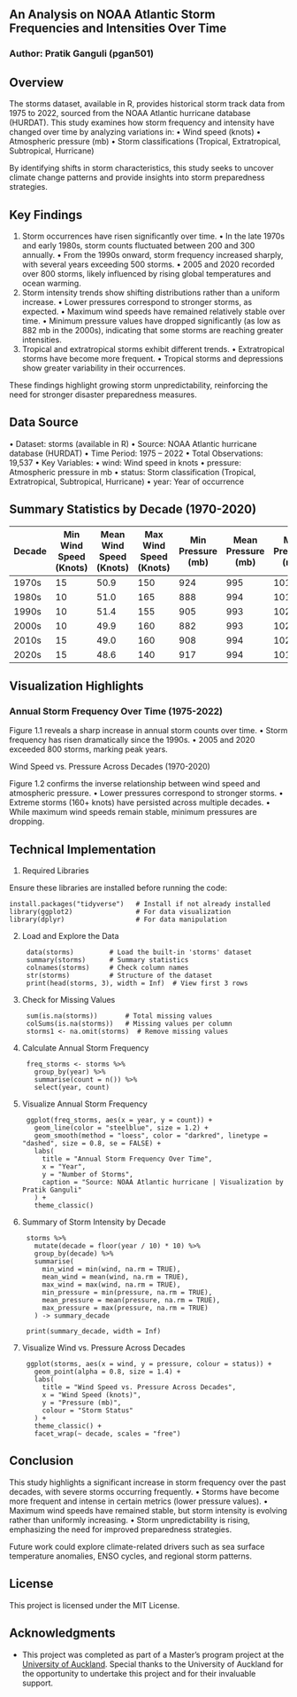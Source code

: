 ## An Analysis on NOAA Atlantic Storm Frequencies and Intensities Over Time

### Author: Pratik Ganguli (pgan501)

## Overview

The storms dataset, available in R, provides historical storm track data from 1975 to 2022, sourced from the NOAA Atlantic hurricane database (HURDAT).
This study examines how storm frequency and intensity have changed over time by analyzing variations in:
	•	Wind speed (knots)
	•	Atmospheric pressure (mb)
	•	Storm classifications (Tropical, Extratropical, Subtropical, Hurricane)

By identifying shifts in storm characteristics, this study seeks to uncover climate change patterns and provide insights into storm preparedness strategies.


## Key Findings
1.	Storm occurrences have risen significantly over time.
	•	In the late 1970s and early 1980s, storm counts fluctuated between 200 and 300 annually.
	•	From the 1990s onward, storm frequency increased sharply, with several years exceeding 500 storms.
	•	2005 and 2020 recorded over 800 storms, likely influenced by rising global temperatures and ocean warming.
2.	Storm intensity trends show shifting distributions rather than a uniform increase.
	•	Lower pressures correspond to stronger storms, as expected.
	•	Maximum wind speeds have remained relatively stable over time.
	•	Minimum pressure values have dropped significantly (as low as 882 mb in the 2000s), indicating that some storms are reaching greater intensities.
3.	Tropical and extratropical storms exhibit different trends.
	•	Extratropical storms have become more frequent.
	•	Tropical storms and depressions show greater variability in their occurrences.

These findings highlight growing storm unpredictability, reinforcing the need for stronger disaster preparedness measures.


## Data Source
•	Dataset: storms (available in R)
•	Source: NOAA Atlantic hurricane database (HURDAT)
•	Time Period: 1975 – 2022
•	Total Observations: 19,537
•	Key Variables:
•	wind: Wind speed in knots
•	pressure: Atmospheric pressure in mb
•	status: Storm classification (Tropical, Extratropical, Subtropical, Hurricane)
•	year: Year of occurrence


## Summary Statistics by Decade (1970-2020)

| Decade  | Min Wind Speed (Knots) | Mean Wind Speed (Knots) | Max Wind Speed (Knots) | Min Pressure (mb) | Mean Pressure (mb) | Max Pressure (mb) |
|---------|------------------------|------------------------|------------------------|-------------------|-------------------|-------------------|
| 1970s   | 15                     | 50.9                   | 150                    | 924               | 995               | 1015              |
| 1980s   | 10                     | 51.0                   | 165                    | 888               | 994               | 1018              |
| 1990s   | 10                     | 51.4                   | 155                    | 905               | 993               | 1020              |
| 2000s   | 10                     | 49.9                   | 160                    | 882               | 993               | 1024              |
| 2010s   | 15                     | 49.0                   | 160                    | 908               | 994               | 1021              |
| 2020s   | 15                     | 48.6                   | 140                    | 917               | 994               | 1018              |



## Visualization Highlights

### Annual Storm Frequency Over Time (1975-2022)

Figure 1.1 reveals a sharp increase in annual storm counts over time.
	•	Storm frequency has risen dramatically since the 1990s.
	•	2005 and 2020 exceeded 800 storms, marking peak years.

Wind Speed vs. Pressure Across Decades (1970-2020)

Figure 1.2 confirms the inverse relationship between wind speed and atmospheric pressure.
	•	Lower pressures correspond to stronger storms.
	•	Extreme storms (160+ knots) have persisted across multiple decades.
	•	While maximum wind speeds remain stable, minimum pressures are dropping.


## Technical Implementation

1. Required Libraries

Ensure these libraries are installed before running the code:

	install.packages("tidyverse")   # Install if not already installed
	library(ggplot2)                # For data visualization
	library(dplyr)                  # For data manipulation

2. Load and Explore the Data
	
		data(storms)         # Load the built-in 'storms' dataset
		summary(storms)      # Summary statistics
		colnames(storms)     # Check column names
		str(storms)          # Structure of the dataset
		print(head(storms, 3), width = Inf)  # View first 3 rows

3. Check for Missing Values
	
		sum(is.na(storms))       # Total missing values
		colSums(is.na(storms))   # Missing values per column
		storms1 <- na.omit(storms)  # Remove missing values

4. Calculate Annual Storm Frequency

		freq_storms <- storms %>%
		  group_by(year) %>%
		  summarise(count = n()) %>%
		  select(year, count)

5. Visualize Annual Storm Frequency
		
		ggplot(freq_storms, aes(x = year, y = count)) +
		  geom_line(color = "steelblue", size = 1.2) + 
		  geom_smooth(method = "loess", color = "darkred", linetype = "dashed", size = 0.8, se = FALSE) +
		  labs(
		    title = "Annual Storm Frequency Over Time",
		    x = "Year",
		    y = "Number of Storms",
		    caption = "Source: NOAA Atlantic hurricane | Visualization by Pratik Ganguli"
		  ) +
		  theme_classic()

6. Summary of Storm Intensity by Decade
		
		storms %>% 
		  mutate(decade = floor(year / 10) * 10) %>%
		  group_by(decade) %>%
		  summarise(
		    min_wind = min(wind, na.rm = TRUE),
		    mean_wind = mean(wind, na.rm = TRUE),
		    max_wind = max(wind, na.rm = TRUE),
		    min_pressure = min(pressure, na.rm = TRUE),
		    mean_pressure = mean(pressure, na.rm = TRUE),
		    max_pressure = max(pressure, na.rm = TRUE)
		  ) -> summary_decade
		
		print(summary_decade, width = Inf)

7. Visualize Wind vs. Pressure Across Decades
		
		ggplot(storms, aes(x = wind, y = pressure, colour = status)) +
		  geom_point(alpha = 0.8, size = 1.4) + 
		  labs(
		    title = "Wind Speed vs. Pressure Across Decades",
		    x = "Wind Speed (knots)",
		    y = "Pressure (mb)",
		    colour = "Storm Status"
		  ) +
		  theme_classic() +
		  facet_wrap(~ decade, scales = "free") 




## Conclusion

This study highlights a significant increase in storm frequency over the past decades, with severe storms occurring frequently.
	•	Storms have become more frequent and intense in certain metrics (lower pressure values).
	•	Maximum wind speeds have remained stable, but storm intensity is evolving rather than uniformly increasing.
	•	Storm unpredictability is rising, emphasizing the need for improved preparedness strategies.

Future work could explore climate-related drivers such as sea surface temperature anomalies, ENSO cycles, and regional storm patterns.


## License

This project is licensed under the MIT License.




## Acknowledgments

- This project was completed as part of a Master’s program project at the [University of Auckland](https://www.auckland.ac.nz/en.html). Special thanks to the University of Auckland for the opportunity to undertake this project and for their invaluable support.



